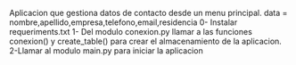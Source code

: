 Aplicacion que gestiona datos de contacto desde 
un menu principal.
data = nombre,apellido,empresa,telefono,email,residencia
0- Instalar requeriments.txt
1- Del modulo conexion.py llamar a las funciones
conexion() y create_table() para crear el
almacenamiento de la aplicacion.
2-Llamar al modulo main.py para iniciar la aplicacion


